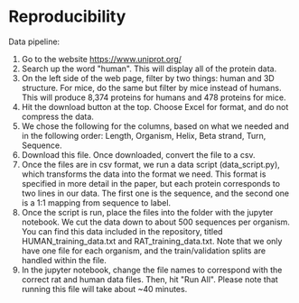 # Reproducibility

Data pipeline:

1. Go to the website https://www.uniprot.org/
2. Search up the word "human". This will display all of the protein data.
3. On the left side of the web page, filter by two things: human and 3D structure. For mice, do the same but filter by mice instead of humans. This will produce 8,374 proteins for humans and 478 proteins for mice.
4. Hit the download button at the top. Choose Excel for format, and do not compress the data.
5. We chose the following for the columns, based on what we needed and in the following order: Length, Organism, Helix, Beta strand, Turn, Sequence.
6. Download this file. Once downloaded, convert the file to a csv.
7. Once the files are in csv format, we run a data script (data_script.py), which transforms the data into the format we need. This format is specified in more detail in the paper, but each protein corresponds to two lines in our data. The first one is the sequence, and the second one is a 1:1 mapping from sequence to label.
8. Once the script is run, place the files into the folder with the jupyter notebook. We cut the data down to about 500 sequences per organism. You can find this data included in the repository, titled HUMAN_training_data.txt and RAT_training_data.txt. Note that we only have one file for each organism, and the train/validation splits are handled within the file.
9. In the jupyter notebook, change the file names to correspond with the correct rat and human data files. Then, hit "Run All". Please note that running this file will take about ~40 minutes.
